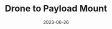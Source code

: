 ---
layout: default
title: Drone to Payload Mount
modal-id: 6
date: 2023-06-26
img: mount.jpg
img1: mount2.png
img2: mount3.jpeg
video: 
alt: image-alt
project-date: April 2023
client: NASA Microgravity Study Capstone Teams
category: Mechanical Engineering
link:
description: "For the NASA Microgravity Study Capstone project, I undertook the challenge of developing a sophisticated payload release device. My primary responsibility was to create a mechanism that would seamlessly release payloads in a microgravity environment. Throughout the project, I collaborated closely with various stakeholders, including the drone rental company, the drone manufacturer, and other participating colleges. My aim was to ensure the device met the diverse needs and requirements of all parties involved in the competition."
outcome: "During the project, I acquired valuable skills in handling radio control remotes and receivers, which were crucial for the successful operation of the payload release device. Through meticulous testing and refinement, I achieved a flawless execution of the parabolic release switches, allowing for seamless and accurate payload drops in the microgravity setting.
As a testament to the device's exceptional performance, all payloads were released without any issues, showcasing its reliability and effectiveness. The success of the device was acknowledged by the project stakeholders, and it has been selected for continued use in the subsequent years of the competition.
This project not only provided me with technical knowledge but also enhanced my ability to collaborate and communicate effectively with different teams. It has been a rewarding experience contributing to the NASA Microgravity Study Capstone project, and I look forward to further opportunities to apply my skills and knowledge in future endeavors."
---